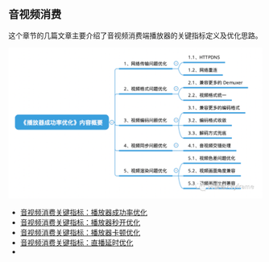 ## 音视频消费

这个章节的几篇文章主要介绍了音视频消费端播放器的关键指标定义及优化思路。

![](./imgs/img.png)

- [音视频消费关键指标：播放器成功率优化](./section_1.md)
- [音视频消费关键指标：播放器秒开优化](./section_2.md)
- [音视频消费关键指标：播放器卡顿优化](./section_3.md)
- [音视频消费关键指标：直播延时优化](./section_4.md)
- 

